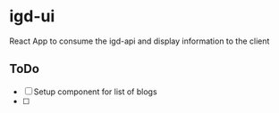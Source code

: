# igd-ui
React App to consume the igd-api and display information to the client

## ToDo

- [ ] Setup component for list of blogs
- [ ] 